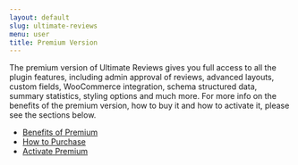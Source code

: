 ```yaml
---
layout: default
slug: ultimate-reviews
menu: user
title: Premium Version
---
```

The premium version of Ultimate Reviews gives you full access to all the plugin features, including admin approval of reviews, advanced layouts, custom fields, WooCommerce integration, schema structured data, summary statistics, styling options and much more. For more info on the benefits of the premium version, how to buy it and how to activate it, please see the sections below.

- [Benefits of Premium](benefits)
- [How to Purchase](purchase)
- [Activate Premium](activate)
